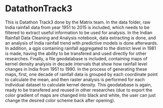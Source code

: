 # DatathonTrack3

This is Datathon Track3 done by the Matrix team. In the data folder, raw India rainfall data from year 1951 to 2015 is included, which needs to be filtered to extract useful information to be used for analysis. In the Indian Rainfall Data Cleaning and Analysis notebook, data extracting is done, and an analysis of India rainfall trend with predictive models is done afterwards. In addition, a qgis containing rainfall aggregated to the district level in 1981 is made, having the ability to be transfered and used directly for other researches. Finally, a file geodatabase is included, containing maps of kernel density analysis in decade intervals that show how rainfall level changes in India from 1951 to 1990. In the process of generating these maps, first, one decade of rainfall data is grouped by each coordinate point to calculate the mean, and then raster analysis is performed for each individual dataset to calculate kernel density. This geodatabase is again, ready to be transfered and reused in other researches (due to export the color gradient of maps are changed into black and white, the user can just change  the desired color scheme back after opening).
